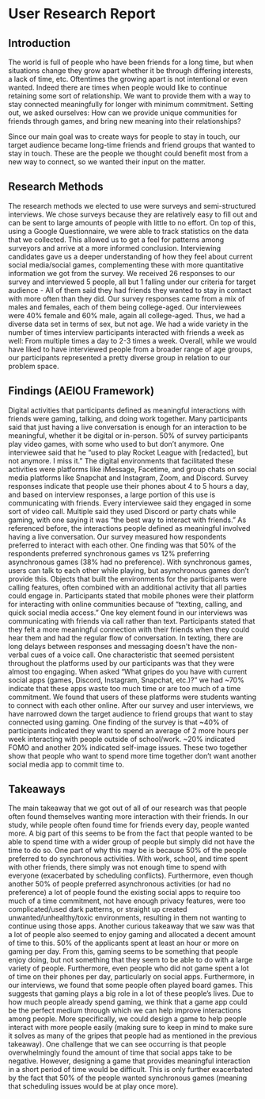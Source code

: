 # User Research Report
## Introduction
The world is full of people who have been friends for a long time, but when situations change they grow apart whether it be through differing interests, a lack of time, etc. Oftentimes the growing apart is not intentional or even wanted. Indeed there are times when people would like to continue retaining some sort of relationship. We want to provide them with a way to stay connected meaningfully for longer with minimum commitment. Setting out, we asked ourselves: How can we provide unique communities for friends through games, and bring new meaning into their relationships?


Since our main goal was to create ways for people to stay in touch, our target audience became long-time friends and friend groups that wanted to stay in touch. These are the people we thought could benefit most from a new way to connect, so we wanted their input on the matter.


## Research Methods

The research methods we elected to use were surveys and semi-structured interviews. We chose surveys because they are relatively easy to fill out and can be sent to large amounts of people with little to no effort. On top of this, using a Google Questionnaire, we were able to track statistics on the data that we collected. This allowed us to get a feel for patterns among surveyors and arrive at a more informed conclusion. Interviewing candidates gave us a deeper understanding of how they feel about current social media/social games, complementing these with more quantitative information we got from the survey.
We received 26 responses to our survey and interviewed 5 people, all but 1 falling under our criteria for target audience - All of them said they had friends they wanted to stay in contact with more often than they did. Our survey responses came from a mix of males and females, each of them being college-aged. Our interviewees were 40% female and 60% male, again all college-aged. Thus, we had a diverse data set in terms of sex, but not age. We had a wide variety in the number of times interview participants interacted with friends a week as well: From multiple times a day to 2-3 times a week. Overall, while we would have liked to have interviewed people from a broader range of age groups, our participants represented a pretty diverse group in relation to our problem space.

## Findings (AEIOU Framework)

Digital activities that participants defined as meaningful interactions with friends were gaming, talking, and doing work together. Many participants said that just having a live conversation is enough for an interaction to be meaningful, whether it be digital or in-person. 50% of survey participants play video games, with some who used to but don’t anymore. One interviewee said that he “used to play Rocket League with [redacted], but not anymore. I miss it.”
The digital environments that facilitated these activities were platforms like iMessage, Facetime, and group chats on social media platforms like Snapchat and Instagram, Zoom, and Discord. Survey responses indicate that people use their phones about 4 to 5 hours a day, and based on interview responses, a large portion of this use is communicating with friends. Every interviewee said they engaged in some sort of video call. Multiple said they used Discord or party chats while gaming, with one saying it was “the best way to interact with friends.”
As referenced before, the interactions people defined as meaningful involved having a live conversation. Our survey measured how respondents preferred to interact with each other. One finding was that 50% of the respondents preferred synchronous games vs 12% preferring asynchronous games (38% had no preference). With synchronous games, users can talk to each other while playing, but asynchronous games don’t provide this.
Objects that built the environments for the participants were calling features, often combined with an additional activity that all parties could engage in. Participants stated that mobile phones were their platform for interacting with online communities because of “texting, calling, and quick social media access.” One key element found in our interviews was communicating with friends via call rather than text. Participants stated that they felt a more meaningful connection with their friends when they could hear them and had the regular flow of conversation. In texting, there are long delays between responses and messaging doesn't have the non-verbal cues of a voice call. One characteristic that seemed persistent throughout the platforms used by our participants was that they were almost too engaging. When asked “What gripes do you have with current social apps (games, Discord, Instagram, Snapchat, etc.)?” we had ~70% indicate that these apps waste too much time or are too much of a time commitment.
We found that users of these platforms were students wanting to connect with each other online. After our survey and user interviews, we have narrowed down the target audience to friend groups that want to stay connected using gaming. One finding of the survey is that ~40% of participants indicated they want to spend an average of 2 more hours per week interacting with people outside of school/work. ~20% indicated FOMO and another 20% indicated self-image issues. These two together show that people who want to spend more time together don’t want another social media app to commit time to.

## Takeaways

The main takeaway that we got out of all of our research was that people often found themselves wanting more interaction with their friends. In our study, while people often found time for friends every day, people wanted more. A big part of this seems to be from the fact that people wanted to be able to spend time with a wider group of people but simply did not have the time to do so. One part of why this may be is because 50% of the people preferred to do synchronous activities. With work, school, and time spent with other friends, there simply was not enough time to spend with everyone (exacerbated by scheduling conflicts). Furthermore, even though another 50% of people preferred asynchronous activities (or had no preference) a lot of people found the existing social apps to require too much of a time commitment, not have enough privacy features, were too complicated/used dark patterns, or straight up created unwanted/unhealthy/toxic environments, resulting in them not wanting to continue using those apps.
Another curious takeaway that we saw was that a lot of people also seemed to enjoy gaming and allocated a decent amount of time to this. 50% of the applicants spent at least an hour or more on gaming per day. From this, gaming seems to be something that people enjoy doing, but not something that they seem to be able to do with a large variety of people. Furthermore, even people who did not game spent a lot of time on their phones per day, particularly on social apps. Furthermore, in our interviews, we found that some people often played board games. This suggests that gaming plays a big role in a lot of these people’s lives. Due to how much people already spend gaming, we think that a game app could be the perfect medium through which we can help improve interactions among people. More specifically, we could design a game to help people interact with more people easily (making sure to keep in mind to make sure it solves as many of the gripes that people had as mentioned in the previous takeaway). One challenge that we can see occurring is that people overwhelmingly found the amount of time that social apps take to be negative. However, designing a game that provides meaningful interaction in a short period of time would be difficult. This is only further exacerbated by the fact that 50% of the people wanted synchronous games (meaning that scheduling issues would be at play once more).
